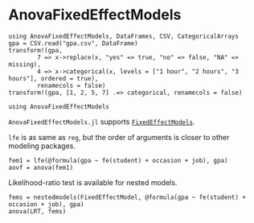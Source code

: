 # AnovaFixedEffectModels
```@setup fem
using AnovaFixedEffectModels, DataFrames, CSV, CategoricalArrays
gpa = CSV.read("gpa.csv", DataFrame)
transform!(gpa,
        7 => x->replace(x, "yes" => true, "no" => false, "NA" => missing),
        4 => x->categorical(x, levels = ["1 hour", "2 hours", "3 hours"], ordered = true),
        renamecols = false)
transform!(gpa, [1, 2, 5, 7] .=> categorical, renamecols = false)
```
```@example fem
using AnovaFixedEffectModels
```
`AnovaFixedEffectModels.jl` supports [`FixedEffectModels`](https://github.com/FixedEffects/FixedEffectModels.jl). 

`lfe` is as same as `reg`, but the order of arguments is closer to other modeling packages.
```@example fem
fem1 = lfe(@formula(gpa ~ fe(student) + occasion + job), gpa)
aovf = anova(fem1)
```
Likelihood-ratio test is available for nested models.
```@example fem
fems = nestedmodels(FixedEffectModel, @formula(gpa ~ fe(student) + occasion + job), gpa)
anova(LRT, fems)
```